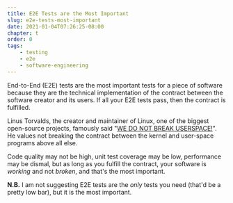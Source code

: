 ```yaml
---
title: E2E Tests are the Most Important
slug: e2e-tests-most-important
date: 2021-01-04T07:26:25-08:00
chapter: t
order: 0
tags:
    - testing
    - e2e
    - software-engineering
---
```


End-to-End (E2E) tests are the most important tests for a piece of software because they are the technical implementation of the contract between the software creator and its users. If all your E2E tests pass, then the contract is fulfilled.

Linus Torvalds, the creator and maintainer of Linux, one of the biggest open-source projects, famously said "[WE DO NOT BREAK USERSPACE!](https://lkml.org/lkml/2012/12/23/75)". He values not breaking the contract between the kernel and user-space programs above all else.

Code quality may not be high, unit test coverage may be low, performance may be dismal, but as long as you fulfill the contract, your software is _working_ and not _broken_, and that's the most important.

**N.B.** I am not suggesting E2E tests are the _only_ tests you need (that'd be a pretty low bar), but it is the most important.
